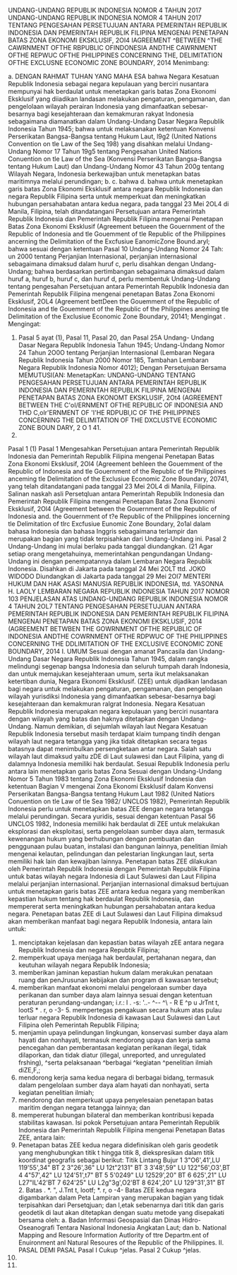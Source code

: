  UNDANG-UNDANG REPUBLIK INDONESIA NOMOR 4 TAHUN 2017 UNDANG-UNDANG REPUBLIK INDONESIA NOMOR 4 TAHUN 2017 TENTANG PENGESAHAN PERSETUJUAN ANTARA PEMERINTAH REPUBLIK INDONESIA DAN PEMERINTAH REPUBLIK FILIPINA MENGENAI PENETAPAN BATAS ZONA EKONOMI EKSKLUSIF, 2OI4 IAGREEMENT ^BETWEEN ^THE CAWRNMENT OFTHE RBPUBLIC OFINDONESIA ANDTHE CAWRNMENT OFTHE REPWUC OFTHE PHILIPPINES CONCERNING THE, DELIMITATION OFTHE EXCLUSNE ECONOMIC ZONE BOUNDARY, 2014
Menimbang:

a.
DENGAN RAHMAT TUHAN YANG MAHA ESA bahwa Negara Kesatuan Republik Indonesia sebagai negara kepulauan yang berciri nusantara mempunyai hak berdaulat untuk menetapkan garis batas Zona Ekonomi Eksklusif yang diiadikan landasan melakukan pengaturan, pengamanan, dan pengelolaan wilayah perairan Indonesia yang dimanfaatkan sebesar-besarnya bagi kesejahteraan dan kemakmuran rakyat Indonesia sebagaimana diamanatkan dalam Undang-Undang Dasar Negara Republik Indonesia Tahun 1945; bahwa untuk melaksanakan ketentuan Konvensi Perserikatan Bangsa-Bangsa tentang Hukum Laut, l9g2 (United Nations Convention on tle Law of the Seq 198) yang disahkan melalui Undang-Undang Nomor 17 Tahun 19g5 tentang Pengesahan United Nations Conuention on tle Law of the Sea (Konvensi Perserikatan Bangsa-Bangsa tentang Hukum Laut) dan Undang-Undang Nomor 43 Tahun 200g tentang Wilayah Negara, Indonesia berkewajiban untuk menetapkan batas maritimnya melalui perundingan;
b.
c. bahwa d. bahwa untuk menetapkan garis batas Zona Ekonomi Eksklusif antara negara Republik Indonesia dan negara Republik Filipina serta untuk memperkuat dan meningkatkan hubungan persahabatan antara kedua negara, pada tanggal 23 Mei 2OL4 di Manila, Filipina, telah ditandatangani Persetujuan antara Pemerintah Republik Indonesia dan Pemerintah Republik Filipina mengenai Penetapan Batas Zona Ekonomi Eksklusif (Agreement betueen the Gouernment of the Republic of Indonesia and tle Gouemment of tle Republic of the Philippines ancerning the Delimitation of the Excfusiue EanomicZone Bound.aryl; bahwa sesuai dengan ketentuan Pasal 10 Undang-Undang Nomor 24 Tah: un 2000 tentang Perjanjian Internasional, perjanjian internasional sebagaimana dimaksud dalam huruf c, perlu disahkan dengan Undang-Undang; bahwa berdasarkan pertimbangan sebagaimana dimaksud dalam huruf a, huruf b, huruf c, dan huruf d, perlu membentuk Undang-Undang tentang pengesahan Persetujuan antara Pemerintah Republik Indonesia dan Pemerintah Republik Filipina mengenai penetapan Batas Zona Ekonomi Eksklusif, 2OL4 (Agreement bettDeen the Gouemment of the Republic of Indonesia and tle Gouemment of the Republic of the Philippines aneming tle Delimitation of the Exclusiue Economic Zone Boundary, 20141; Mengingat .
Mengingat:

1. Pasal 5 ayat (1), Pasal 11, Pasal 20, dan Pasal 25A Undang- Undang Dasar Negara Republik Indonesia Tahun 1945; Undang-Undang Nomor 24 Tahun 2O0O tentang Perjanjian Internasional (Lembaran Negara Republik Indonesia Tahun 2000 Nomor 185, Tambahan Lembaran Negara Republik Indonesia Nomor 4012); Dengan Persetujuan Bersama MEMUTUSI(AN: MenetapKan: UNDANG-UNDANG TENTANG PENGESAHAN PERSETUJUAN ANTARA PEMERINTAH REPUBLIK INDONESIA DAN PEMERINTAH REPUBLIK FILIPINA MENGENAI PENETAPAN BATAS ZONA EKONOMT EKSKLUSIF, 2Ot4 (AGREEMENT BETWEEN THE C'oI/ERNMENT OFTHE REPUBLIC OF INDONESIA AND THD C,olr'ERNMENT OF 'I'HE RDPUBI,IC OF THE PHILIPPINES CONCERNING THE DELIMITATION OF THE DXCLUSTVE ECONOMIC ZONE BOUN DARY, 2 O 1 41.
2.
Pasal 1
(1)
Pasal 1
Mengesahkan Persetujuan antara Pemerintah Republik Indonesia dan Pemerintah Republik Filipina mengenai Penetapan Batas Zona Ekonomi Eksklusif, 2Ol4 (Agreement behleen the Gouemment of the Republic of Indonesia and tle Gouernment of the Republic of tle Philippines anceming tle Delimitation of the Exclusiue Economic Zone Boundary, 20741, yang telah ditandatangani pada tanggal 23 Mei 2OL4 di Manila, Filipina. Salinan naskah asli Persetqluan antara Pemerintah Republik Indonesia dan Pemerintah Republik Filipina mengenai Penetapan Batas Zona Ekonomi Eksklusif, 2Ol4 (Agreement between the Gouernment of the Republic of Indonesia and. the Gouernment of t?e Republic of the Philippines ioncerning tle Delimitation of tlrc Excfusiue Eunomic Zone Boundary, 2o1al dalam bahasa Indonesia dan bahasa Inggris sebagaimana terlampir dan merupakan bagian yang tidak terpisahkan dari Undang-Undang ini.
Pasal 2
Undang-Undang ini mulai berlaku pada tanggal diundangkan. (21
Agar setiap orang mengetahuinya, memerintahkan pengundangan Undang-Undang ini dengan penempatannya dalam Lembaran Negara Republik Indonesia. Disahkan di Jakarta pada tanggal 24 Mei 2OLT ttd. JOKO WIDODO Diundangkan di Jakarta pada tanggal 29 Mei 2Ol7 MENTERI HUKUM DAN HAK ASASI MANUSIA REPUBLIK INDONESIA, ttd. YASONNA H. LAOLY LEMBARAN NEGARA REPUBLIK INDONESIA TAHUN 2017 NOMOR 103 PENJELASAN ATAS UNDANG-UNDANG REPUBLIK INDONESIA NOMOR 4 TAHUN 2OL7 TENTANG PENGESAHAN PERSETUJUAN ANTARA PEMERINTAH REPUBLIK INDONESIA DAN PEMERINTAH REPUBLIK FILIPINA MENGENAI PENETAPAN BATAS ZONA EKONOMI EKSKLUSIF, 2014 (AGREEMENT BETWBEN THE GOWRNMENT OFTHE REPUBLIC OF INDONESIA ANDTHE COWRNMENT OFTHE RDPWUC OF THE PHILIPPINES CONCERNING THE DDLIMITATION OF THE EXCLUSIVE ECONOMIC ZONE BOUNDARY, 2014 I. UMUM Sesuai dengan amanat Pancasila dan Undang-Undang Dasar Negara Republik Indonesia Tahun 1945, dalam rangka melindungi segenap bangsa Indonesia dan seluruh tumpah darah Indonesia, dan untuk memajukan kesejahteraan umum, serta ikut melaksanakan ketertiban dunia, Negara Ekonomi Eksklusif. (ZEE) untuk dijadikan landasan bagi negara untuk melakukan pengaturan, pengamanan, dan pengelolaan wilayah yurisdiksi Indonesia yang dimanfaatkan sebesar-besarnya bagi kesejahteraan dan kemakmuran ralgrat Indonesia. Negara Kesatuan Republik Indonesia merupakan negara kepulauan yang berciri nusantara dengan wilayah yang batas dan haknya ditetapkan dengan Undang-Undang. Namun demikian, di sejumlah wilayah laut Negara Kesatuan Republik Indonesia tersebut masih terdapat klaim tumpang tindih dengan wilayah laut negara tetangga yang jika tidak ditetapkan secara tegas batasnya dapat menimbulkan persengketaan antar negara. Salah satu wilayah laut dimaksud yaitu zDE di Laut sulawesi dan Laut Filipina, yang di dalamnya Indonesia memiliki hak berdaulat. Sesuai Republik Indonesia perlu antara lain menetapkan garis batas Zona Sesuai dengan Undang-Undang Nomor 5 Tahun 1983 tentang Zona Ekonomi Eksklusif Indonesia dan ketentuan Bagian V mengenai Zona Ekonomi Eksklusif dalam Konvensi Perserikatan Bangsa-Bangsa tentang Hukum Laut 1982 (United Natiors Conuention on tle Law of tle Sea 1982/ UNCLOS 1982), Pemerintah Republik Indonesia perlu untuk menetapkan batas ZEE dengan negara tetangga melalui perundingan. Secara yuridis, sesuai dengan ketentuan Pasal 56 UNCLOS 1982, Indonesia memiliki hak berdaulat di ZEE untuk melakukan eksplorasi dan eksploitasi, serta pengelolaan sumber daya alam, termasuk kewenangan hukum yang berhubungan dengan pembuatan dan penggunaan pulau buatan, instalasi dan bangunan lainnya, penelitian ilmiah mengenai kelautan, pelindungan dan pelestarian lingkungan laut, serta memiliki hak lain dan kewajiban lainnya. Penetapan batas ZEE dilakukan oleh Pemerintah Republik Indonesia dengan Pemerintah Republik Filipina untuk batas wilayah negara Indonesia di Laut Sulawesi dan Laut Filipina melalui perjanjian internasional. Perjanjian internasional dimaksud bertujuan untuk menetapkan garis batas ZEE antara kedua negara yang memberikan kepastian hukum tentang hak berdaulat Republik Indonesia, dan mempererat serta meningkatkan hubungan persahabatan antara kedua negara. Penetapan batas ZEE di Laut Sulawesi dan Laut Filipina dimaksud akan memberikan manfaat bagi negara Republik Indonesia, antara lain untuk:
1. menciptakan kejelasan dan kepastian batas wilayah zEE antara negara Republik Indonesia dan negara Repubtik Filipina;
2. memperkuat upaya menjaga hak berdaulat, pertahanan negara, dan keutuhan wilayah negara Republik Indonesia;
3. memberikan jaminan kepastian hukum dalam merakukan penataan ruang dan penJrusunan kebijakan dan program di kawasan tersebut;
4. memberikan manfaat ekonomi melalui pengeloraan sumber daya perikanan dan sumber daya alam lainnya sesuai dengan ketentuan peraturan perundang-undangan;
i.r.: l . -s: '\..- ^-- ^\ - R E ^p u JrTnt t, lootS * . r, o -3- 5. mempertegas pengakuan secara hukum atas pulau terluar negara Republik Indonesia di kawasan Laut Sulawesi dan Laut Filipina oleh Pemerintah Republik Filipina;
6. menjamin upaya pelindungan lingkungan, konservasi sumber daya alam hayati dan nonhayati, termasuk mendorong upaya dan kerja sama pencegahan dan pemberantasan kegiatan perikanan ilegal, tidak dilaporkan, dan tidak diatur (illegal, unreported, and unregulated frshing), ^serta pelaksanaan ^berbagai ^kegiatan ^penelitian ilmiah diZE,F,;
7. mendorong kerja sama kedua negara di berbagai bidang, termasuk dalam pengelolaan sumber daya alam hayati dan nonhayati, serta kegiatan penelitian ilmiah;
8. mendorong dan memperkuat upaya penyelesaian penetapan batas maritim dengan negara tetangga lainnya; dan
9. mempererat hubungan bilateral dan memberikan kontribusi kepada stabilitas kawasan. Isi pokok Persetujuan antara Pemerintah Republik Indonesia dan Pemerintah Republik Filipina mengenai Penetapan Batas ZEE, antara lain:
1. Penetapan batas ZEE kedua negara didefinisikan oleh garis geodetik yang menghubungkan titik t hingga titik 8, diekspresikan dalam titik koordinat geografis sebagai berikut: Titik Lintang Bujur 1 3"O6',41',LU 119'55',34" BT 2 3"26',36" LU 12t"2131" BT 3 3'48',59" LU 122"56',O3',BT 4 4"57',42" LU 124'51',t7" BT 5 5'0249" LU 12529',20" BT 6 625',21" LU L27"IL'42'BT 7 624'25" LU L2g"3g',O2'BT 8 624',20" LU 129"31',31" BT 2. Batas . *. ", J.Tnt t, lootf; *. r, o -4- Batas ZEE kedua negara digambarkan dalam Peta Lampiran yang merupakan bagian yang tidak terpisahkan dari Persetqjuan; dan l,etak sebenarnya dari titik dan garis geodetik di laut akan ditetapkan dengan suatu metode yang disepakati bersama oleh:
a. Badan Informasi Geospasial dan Dinas Hidro-Oseanografi Tentara Nasional Indonesia Angkatan Laut; dan
b. National Mapping and Resoure Information Autlority of ttre Departm.ent of Enuironment anl Natural Resoures of the Republic of the Philippines. II. PASAL DEMI PASAL Pasal I Cukup ^jelas. Pasal 2 Cukup ^jelas.
2.
3.